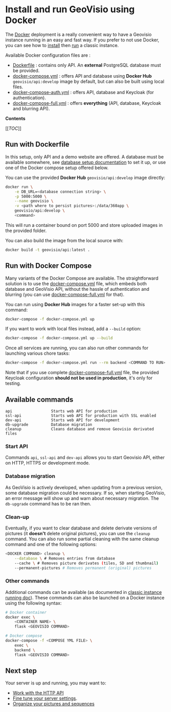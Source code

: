 # Install and run GeoVisio using Docker

The [Docker](https://docs.docker.com/get-docker/) deployment is a really convenient way to have a Geovisio instance running in an easy and fast way. If you prefer to not use Docker, you can see how to [install](./10_Install_Classic.md) then [run](./14_Running_Classic.md) a classic instance.

Available Docker configuration files are :

* [Dockerfile](../Dockerfile) : contains only API. An __external__ PostgreSQL database must be provided.
* [docker-compose.yml](../docker-compose.yml) : offers API and database using __Docker Hub__ `geovisio/api:develop` image by default, but can also be built using local files.
* [docker-compose-auth.yml](../docker/docker-compose-auth.yml) : offers API, database and Keycloak (for authentication).
* [docker-compose-full.yml](../docker/docker-compose-full.yml) : offers __everything__ (API, database, Keycloak and blurring API).

__Contents__

[[_TOC_]]

## Run with Dockerfile

In this setup, only API and a demo website are offered. A database must be available somewhere, see [database setup documentation](./07_Database_setup.md) to set it up, or use one of the Docker compose setup offered below.

You can use the provided __Docker Hub__ `geovisio/api:develop` image directly:

```bash
docker run \
	-e DB_URL=<database connection string> \
	-p 5000:5000 \
	--name geovisio \
	-v <path where to persist pictures>:/data/360app \
	geovisio/api:develop \
	<command>
```

This will run a container bound on port 5000 and store uploaded images in the provided folder.

You can also build the image from the local source with:

```bash
docker build -t geovisio/api:latest .
```


## Run with Docker Compose

Many variants of the Docker Compose are available. The straightforward solution is to use the [docker-compose.yml](../docker-compose.yml) file, which embeds both database and GeoVisio API, without the hassle of authentication and blurring (you can use [docker-compose-full.yml](../docker/docker-compose-full.yml) for that).

You can run using __Docker Hub__ images for a faster set-up with this command:

```bash
docker-compose -f docker-compose.yml up
```

If you want to work with local files instead, add a `--build` option:

```bash
docker-compose -f docker-compose.yml up --build
```

Once all services are running, you can also run other commands for launching various chore tasks:

```bash
docker-compose -f docker-compose.yml run --rm backend <COMMAND TO RUN>
```

Note that if you use complete [docker-compose-full.yml](../docker/docker-compose-full.yml) file, the provided Keycloak configuration __should not be used in production__, it's only for testing.


## Available commands

```
api                 Starts web API for production
ssl-api             Starts web API for production with SSL enabled
dev-api             Starts web API for development
db-upgrade          Database migration
cleanup             Cleans database and remove Geovisio derivated files
```

### Start API

Commands `api`, `ssl-api` and `dev-api` allows you to start Geovisio API, either on HTTP, HTTPS or development mode.

### Database migration

As GeoVisio is actively developed, when updating from a previous version, some database migration could be necessary. If so, when starting GeoVisio, an error message will show up and warn about necessary migration. The `db-upgrade` command has to be ran then.

### Clean-up

Eventually, if you want to clear database and delete derivate versions of pictures (it __doesn't__ delete original pictures), you can use the `cleanup` command. You can also run some partial cleaning with the same cleanup command and one of the following options:

```bash
<DOCKER COMMAND> cleanup \
    --database \ # Removes entries from database
    --cache \ # Removes picture derivates (tiles, SD and thumbnail)
    --permanent-pictures # Removes permanent (original) pictures
```

### Other commands

Additional commands can be available (as documented in [classic instance running doc](./14_Running_Classic.md)). These commands can also be launched on a Docker instance using the following syntax:

```bash
# Docker container
docker exec \
	<CONTAINER NAME> \
	flask <GEOVISIO COMMAND>

# Docker compose
docker-compose -f <COMPOSE YML FILE> \
	exec \
	backend \
	flask <GEOVISIO COMMAND>
```


## Next step

Your server is up and running, you may want to:
- [Work with the HTTP API](./16_Using_API.md)
- [Fine tune your server settings](./11_Server_settings.md).
- [Organize your pictures and sequences](./15_Pictures_requirements.md)
